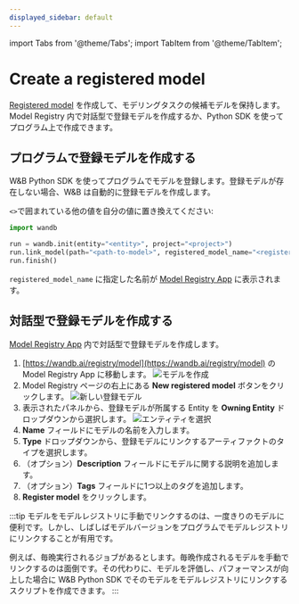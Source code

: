 ```yaml
---
displayed_sidebar: default
---
```


import Tabs from '@theme/Tabs';
import TabItem from '@theme/TabItem';


# Create a registered model

[Registered model](./model-management-concepts.md#registered-model) を作成して、モデリングタスクの候補モデルを保持します。Model Registry 内で対話型で登録モデルを作成するか、Python SDK を使ってプログラム上で作成できます。

## プログラムで登録モデルを作成する
W&B Python SDK を使ってプログラムでモデルを登録します。登録モデルが存在しない場合、W&B は自動的に登録モデルを作成します。

`<>`で囲まれている他の値を自分の値に置き換えてください:

```python
import wandb

run = wandb.init(entity="<entity>", project="<project>")
run.link_model(path="<path-to-model>", registered_model_name="<registered-model-name>")
run.finish()
```

`registered_model_name` に指定した名前が [Model Registry App](https://wandb.ai/registry/model) に表示されます。

## 対話型で登録モデルを作成する
[Model Registry App](https://wandb.ai/registry/model) 内で対話型で登録モデルを作成します。

1. [https://wandb.ai/registry/model](https://wandb.ai/registry/model) の Model Registry App に移動します。
![モデルを作成](/images/models/create_registered_model_1.png)
2. Model Registry ページの右上にある **New registered model** ボタンをクリックします。
![新しい登録モデル](/images/models/create_registered_model_model_reg_app.png)
3. 表示されたパネルから、登録モデルが所属する Entity を **Owning Entity** ドロップダウンから選択します。
![エンティティを選択](/images/models/create_registered_model_3.png)
4. **Name** フィールドにモデルの名前を入力します。 
5. **Type** ドロップダウンから、登録モデルにリンクするアーティファクトのタイプを選択します。
6. （オプション）**Description** フィールドにモデルに関する説明を追加します。
7. （オプション）**Tags** フィールドに1つ以上のタグを追加します。
8. **Register model** をクリックします。

:::tip
モデルをモデルレジストリに手動でリンクするのは、一度きりのモデルに便利です。しかし、しばしばモデルバージョンをプログラムでモデルレジストリにリンクすることが有用です。

例えば、毎晩実行されるジョブがあるとします。毎晩作成されるモデルを手動でリンクするのは面倒です。その代わりに、モデルを評価し、パフォーマンスが向上した場合に W&B Python SDK でそのモデルをモデルレジストリにリンクするスクリプトを作成できます。
:::
